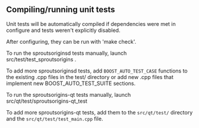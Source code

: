 Compiling/running unit tests
------------------------------------

Unit tests will be automatically compiled if dependencies were met in configure
and tests weren't explicitly disabled.

After configuring, they can be run with 'make check'.

To run the sproutsoriginsd tests manually, launch src/test/test_sproutsorigins .

To add more sproutsoriginsd tests, add `BOOST_AUTO_TEST_CASE` functions to the existing
.cpp files in the test/ directory or add new .cpp files that
implement new BOOST_AUTO_TEST_SUITE sections.

To run the sproutsorigins-qt tests manually, launch src/qt/test/sproutsorigins-qt_test

To add more sproutsorigins-qt tests, add them to the `src/qt/test/` directory and
the `src/qt/test/test_main.cpp` file.
